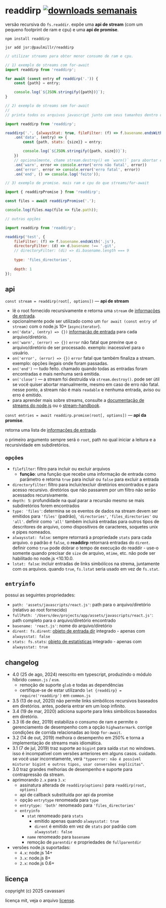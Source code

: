 # readdirp [![downloads semanais](https://img.shields.io/npm/dw/readdirp.svg)](https://github.com/paulmillr/readdirp)

versão recursiva do `fs.readdir`. expõe uma **api de stream** (com um pequeno footprint de ram e cpu) e uma **api de promise**.

```
npm install readdirp

jsr add jsr:@paulmillr/readdirp
```

```js
// utilizar streams para obter menor consumo de ram e cpu.

// 1) exemplo de streams com for-await
import readdirp from 'readdirp';

for await (const entry of readdirp('.')) {
    const {path} = entry;

    console.log(`${JSON.stringify({path})}`);
}

// 2) exemplo de streams sem for-await
//
// printa todos os arquivos javascript junto com seus tamanhos dentro da pasta atual e subpastas

import readdirp from 'readdirp';

readdirp('.', {alwaysStat: true, fileFilter: (f) => f.basename.endsWith('.js')})
    .on('data', (entry) => {
        const {path, stats: {size}} = entry;

        console.log(`${JSON.stringify({path, size})}`);
    })
    // opcionalmente, chame stream.destroy() em `warn()` para abortar e fazer com que 'close' seja emitido
    .on('warn', error => console.error('erro não fatal', error))
    .on('error', error => console.error('erro fatal', error))
    .on('end', () => console.log('feito'));

// 3) exemplo de promise. mais ram e cpu do que streams/for-await

import { readdirpPromise } from 'readdirp';

const files = await readdirpPromise('.');

console.log(files.map(file => file.path));

// outras opções

import readdirp from 'readdirp';

readdirp('test', {
    fileFilter: (f) => f.basename.endsWith('.js'),
    directoryFilter: (d) => d.basename !== '.git',
    // directoryFilter: (di) => di.basename.length === 9
    
    type: 'files_directories',
    
    depth: 1
});
```

## api

`const stream = readdirp(root[, options])` — **api de stream**

- lê o root fornecido recursivamente e retorna uma `stream` de [informações de entrada](https://github.com/paulmillr/readdirp/tree/master#entryinfo).
- opcionalmente pode ser utilizado como um `for await (const entry of stream)` com o node.js 10+ (`asynciterator`).
- `on('data', (entry) => {})` [informação de entrada](https://github.com/paulmillr/readdirp/tree/master#entryinfo) para cada arquivo/diretório.
- `on('warn', (error) => {})` `error` não fatal que previne que o arquivo/diretório de ser processado. exemplo: inacessível para o usuário.
- `on('error', (error) => {})` `error` fatal que também finaliza a stream. exemplo: opções ilegais onde foram passadas.
- `on('end')` — tudo feito. chamado quando todas as entradas foram encontradas e mais nenhuma será emitida.
- `on('close')` — a stream foi destruída via `stream.destroy()`. pode ser útil se você quiser abortar manualmente, mesmo em caso de erro não fatal. nesse ponto, a stream não é mais `readable` e nenhuma entrada, aviso ou erro é emitido.
- para aprender mais sobre streams, consulte a [documentação de streams do node.js](https://nodejs.org/api/stream.html) ou o [stream-handbook](https://github.com/substack/stream-handbook).

`const entries = await readdirp.promise(root[, options])` — **api da promise**.

retorna uma lista de [informações de entrada](https://github.com/paulmillr/readdirp/tree/master#entryinfo).

o primeiro argumento sempre será o `root`, path no qual iniciar a leitura e a recursividade em subdiretórios.

### opções

- `filefilter`: filtro para incluir ou excluir arquivos
    - **função**: uma função que recebe uma informação de entrada como parâmetro e retorna `true` para incluir ou `false` para excluir a entrada
- `directoryfilter`: filtro para incluir/excluir diretórios encontrados e para acesso recursivo. diretórios que não passarem por um filtro não serão acessados ​​recursivamente.
- `depth: 5`: profundidade na qual parar a recursão mesmo se mais subdiretórios forem encontrados
- `type: 'files'`: determina se os eventos de dados na stream devem ser emitidos para `'files'` (padrão), `'directories'`, `'files_directories'` ou `'all'`. definir como `'all'` também incluirá entradas para outros tipos de descritores de arquivo, como dispositivos de caracteres, soquetes unix e pipes nomeados.
- `alwaysstat: false`: sempre retornará a propriedade `stats` para cada arquivo. o padrão é `false`, o **readdirp** retornará entradas do `dirent`. definir como `true` pode dobrar o tempo de execução do readdir - use-o somente quando precisar de `size` de arquivo, `mtime`, etc. não pode ser habilitado no node.js <10.10.0.
- `lstat: false`: incluir entradas de links simbólicos na strema, juntamente com os arquivos. quando `true`, `fs.lstat` seria usado em vez de `fs.stat`.

## `entryinfo`

possui as seguintes propriedades:

- `path: 'assets/javascripts/react.js'`: path para o arquivo/diretório (relativo ao root fornecido)
- `fullPath: '/Users/dev/projects/app/assets/javascripts/react.js'`: path completo para o arquivo/diretório encontrado
- `basename: 'react.js'`: nome do arquivo/diretório
- `dirent: fs.dirent`: [objeto de entrada dir](https://nodejs.org/api/fs.html#fs_class_fs_dirent) integrado - apenas com `alwaysstat: false`
- `stats: fs.stats`: [objeto de estatísticas](https://nodejs.org/api/fs.html#fs_class_fs_stats) integrado - apenas com `alwaysstat: true`

## changelog

- 4.0 (25 de ago, 2024) reescrito em typescript, produzindo o módulo híbrido `common.js` / `esm`.
    - remoção de suporte `glob` e todas as dependências
    - certifique-se de estar utilizando `let {readdirp} = require('readdirp')` em `common.js`
- 3.5 (13 de out, 2020) não permite links simbólicos recursivos baseados em diretórios. antes, poderia entrar em um loop infinito.
- 3.4 (19 de mar, 2020) adiciona suporte para links simbólicos baseados em diretório.
- 3.3 (6 de dez, 2019) estabiliza o consumo de ram e permite o gerenciamento de desempenho com a opção `highwatermark`. corrige condições de corrida relacionadas ao loop `for-await`.
- 3.2 (14 de out, 2019) melhora o desempenho em 250% e torna a implementação de streams mais idiomática.
- 3.1 (7 de jul, 2019) traz suporte ao `bigint` para saída `stat` no windows. isso é incompatível com versões anteriores em alguns casos. cuidado. se você usar incorretamente, verá `"typeerror: não é possível misturar bigint e outros tipos, usar conversões explícitas"`.
- 3.0 traz grandes melhorias de desempenho e suporte para contrapressão da stream.
- aprimorando `2.x` para `3.x`:
    - assinatura alterada de `readdirp(options)` para `readdirp(root, options)`
    - api de callback substituída por api da promise
    - opção `entrytype` renomeada para `type`
    - `entrytype: 'both'` renomeado para `'files_directories'`
    - `entryinfo`
        - `stat` renomeado para `stats`
            - emitido apenas quando `alwaysstat: true`
            - `dirent` é emitido em vez de `stats` por padrão com `alwaysstat: false`
        - `name` renomeado para `basename`
        - remoção de `parentdir` e propriedades de `fullparentdir`
- versões node.js suportadas:
    - `4.x`: node.js 14+
    - `3.x`: node.js 8+
    - `2.x`: node.js 0.6+

## licença

copyright (c) 2025 cavassani

licença mit, veja o arquivo [license](https://github.com/cv55n/evensong/blob/main/readdirp/LICENSE).
